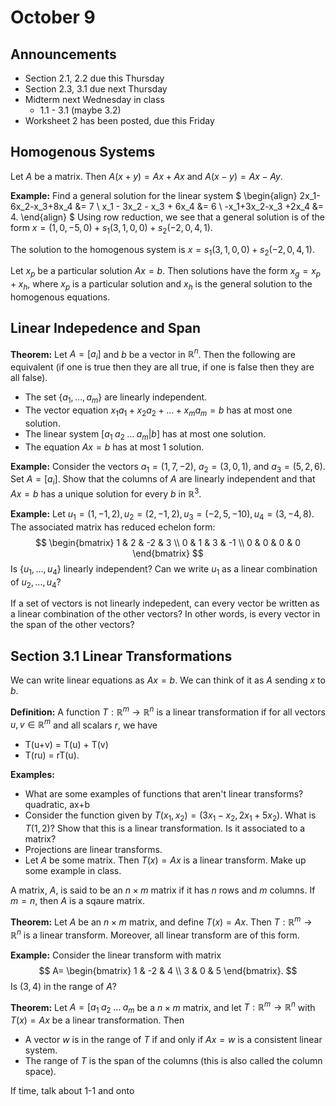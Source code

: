 # October 9

## Announcements

* Section 2.1, 2.2 due this Thursday
* Section 2.3, 3.1 due next Thursday
* Midterm next Wednesday in class
    * 1.1 - 3.1 (maybe 3.2)
* Worksheet 2 has been posted, due this Friday


## Homogenous Systems

Let $A$ be a matrix. Then $A(x+y)=Ax+Ax$ and $A(x-y)=Ax-Ay$.

**Example:**
Find a general solution for the linear system
$
\begin{align}
2x_1-6x_2-x_3+8x_4 &= 7 \\
x_1 - 3x_2 - x_3 + 6x_4 &= 6 \\
-x_1+3x_2-x_3 +2x_4 &= 4.
\end{align}
$
Using row reduction, we see that a general solution is of the form
$x=(1,0,-5,0)+s_1(3,1,0,0)+s_2(-2,0,4,1)$.

The solution to the homogenous system is
$x=s_1(3,1,0,0)+s_2(-2,0,4,1)$.

Let $x_p$ be a particular solution $Ax=b$. Then solutions have the form
$x_g=x_p+x_h$, where $x_p$ is a particular solution and $x_h$ is the general
solution to the homogenous equations.

## Linear Indepedence and Span

**Theorem:**
Let $A=[a_i]$ and $b$ be a vector in $\mathbb{R}^n$. Then the following are
equivalent (if one is true then they are all true, if one is false then they
are all false).
* The set $\{a_1,\ldots,a_m\}$ are linearly independent.
* The vector equation $x_1a_1+x_2a_2+\ldots+x_ma_m=b$ has at most one solution.
* The linear system $[a_1\;a_2\;\ldots\;a_m | b]$ has at most one solution.
* The equation $Ax=b$ has at most 1 solution.

**Example:**
Consider the vectors $a_1=(1,7,-2)$, $a_2=(3,0,1)$, and $a_3=(5,2,6)$. Set
$A=[a_i]$. Show that the columns of $A$ are linearly independent and that
$Ax=b$ has a unique solution for every $b$ in $\mathbb{R}^3$.

**Example:**
Let $u_1=(1,-1,2), u_2=(2,-1,2), u_3=(-2,5,-10), u_4=(3,-4,8)$. The associated
matrix has reduced echelon form:
$$
\begin{bmatrix}
1 & 2 & -2 & 3 \\
0 & 1 & 3 & -1 \\
0 & 0 & 0 & 0
\end{bmatrix}
$$
Is $\{u_1,\ldots,u_4\}$ linearly independent? Can we write $u_1$ as a linear
combination of $u_2,\ldots,u_4$?

If a set of vectors is not linearly indepedent, can every vector be written as
a linear combination of the other vectors? In other words, is every vector in
the span of the other vectors?

## Section 3.1 Linear Transformations

We can write linear equations as $Ax=b$. We can think of it as $A$ sending $x$
to $b$.

**Definition:** A function $T:\mathbb{R}^m \to \mathbb{R}^n$ is a linear
transformation if for all vectors $u,v\in \mathbb{R}^m$ and all scalars $r$, we
have
* T(u+v) = T(u) + T(v)
* T(ru) = rT(u).

**Examples:**
* What are some examples of functions that aren't linear transforms? quadratic,
  ax+b
* Consider the function given by $T(x_1, x_2) = (3x_1-x_2, 2x_1+5x_2)$. What is
  $T(1,2)$? Show that this is a linear transformation. Is it associated to a
  matrix?
* Projections are linear transforms.
* Let $A$ be some matrix. Then $T(x)=Ax$ is a linear transform. Make up some
  example in class.

A matrix, $A$, is said to be an $n\times m$ matrix if it has $n$ rows and $m$
columns. If $m=n$, then $A$ is a sqaure matrix.

**Theorem:** Let $A$ be an $n\times m$ matrix, and define $T(x)=Ax$. Then
$T:\mathbb{R}^m \to \mathbb{R}^n$ is a linear transform. Moreover, all linear
transform are of this form.

**Example:** Consider the linear transform with matrix
$$
A=
\begin{bmatrix}
1 & -2 & 4 \\
3 & 0 & 5
\end{bmatrix}.
$$
Is $(3,4)$ in the range of $A$?

**Theorem:** Let $A=[a_1\; a_2\; \ldots\; a_m$ be a $n\times m$ matrix, and let
$T:\mathbb{R}^m\to\mathbb{R}^n$ with $T(x) = Ax$ be a linear transformation.
Then
* A vector $w$ is in the range of $T$ if and only if $Ax=w$ is a consistent
  linear system.
* The range of $T$ is the span of the columns (this is also called the column
  space).

If time, talk about 1-1 and onto
